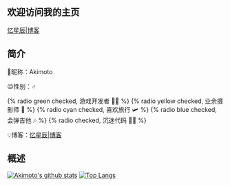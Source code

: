 ## 欢迎访问我的主页
[忆星辰|博客](https://extingstudio.com)
<!--
**wr20060926/wr20060926** is a ✨ _special_ ✨ repository because its `README.md` (this file) appears on your GitHub profile.

Here are some ideas to get you started:

- 🔭 I’m currently working on ...
- 🌱 I’m currently learning ...
- 👯 I’m looking to collaborate on ...
- 🤔 I’m looking for help with ...
- 💬 Ask me about ...
- 📫 How to reach me: ...
- 😄 Pronouns: ...
- ⚡ Fun fact: ...
-->
## 简介
🎈昵称：Akimoto

😉性别：♂

{% radio green checked,  游戏开发者 👨‍💻 %}
{% radio yellow checked, 业余摄影师 📸 %}
{% radio cyan checked, 喜欢旅行 🛩 %}
{% radio blue checked, 会弹吉他 🎶 %}
{% radio checked, 沉迷代码 👨‍💻 %}

💡博客：[忆星辰|博客](https://extingstudio.com)
## 概述
[![Akimoto's github stats](https://github-readme-stats.vercel.app/api?username=BillScott1024&count_private=true&show_icons=true)](https://github.com/anuraghazra/github-readme-stats)
[![Top Langs](https://github-readme-stats.vercel.app/api/top-langs/?username=BillScott1024&count_private=true&show_icons=true)](https://github.com/anuraghazra/github-readme-stats)


